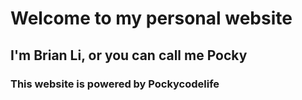 # Welcome to my personal website
## I'm Brian Li, or you can call me Pocky
### This website is powered by Pockycodelife


